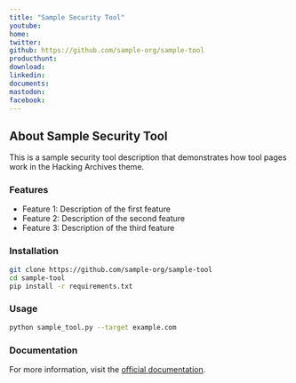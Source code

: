 ```yaml
---
title: "Sample Security Tool"
youtube: 
home: 
twitter: 
github: https://github.com/sample-org/sample-tool
producthunt: 
download: 
linkedin: 
documents: 
mastodon: 
facebook: 
---
```


## About Sample Security Tool

This is a sample security tool description that demonstrates how tool pages work in the Hacking Archives theme.

### Features

* Feature 1: Description of the first feature
* Feature 2: Description of the second feature
* Feature 3: Description of the third feature

### Installation

```bash
git clone https://github.com/sample-org/sample-tool
cd sample-tool
pip install -r requirements.txt
```

### Usage

```bash
python sample_tool.py --target example.com
```

### Documentation

For more information, visit the [official documentation](https://github.com/sample-org/sample-tool). 